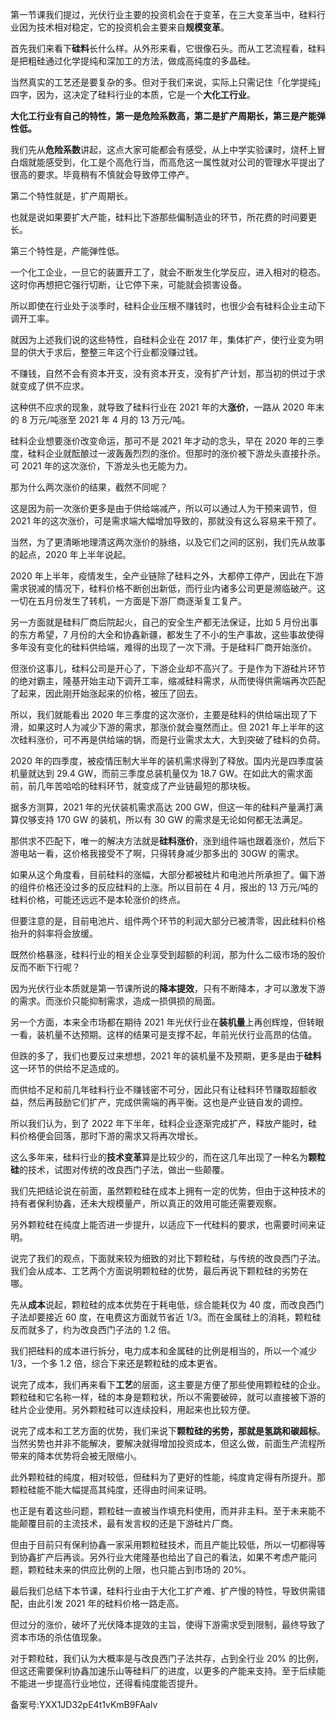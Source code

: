 第一节课我们提过，光伏行业主要的投资机会在于变革，在三大变革当中，硅料行业因为技术相对稳定，它的投资机会主要来自**规模变革**。 

首先我们来看下**硅料**长什么样。从外形来看，它很像石头。而从工艺流程看，硅料是把粗硅通过化学提纯和深加工的方法，做成高纯度的多晶硅。

当然真实的工艺还是要复杂的多。但对于我们来说，实际上只需记住「化学提纯」四字，因为，这决定了硅料行业的本质，它是一个**大化工行业**。 

**大化工行业有自己的特性，第一是危险系数高，第二是扩产周期长，第三是产能弹性低。** 

我们先从**危险系数**讲起，这点大家可能都会有感受，从上中学实验课时，烧杯上冒白烟就能感受到，化工是个高危行当，而高危这一属性就对公司的管理水平提出了很高的要求。毕竟稍有不慎就会导致停工停产。 

第二个特性就是，扩产周期长。 

也就是说如果要扩大产能，硅料比下游那些偏制造业的环节，所花费的时间要更长。 

第三个特性是，产能弹性低。 

一个化工企业，一旦它的装置开工了，就会不断发生化学反应，进入相对的稳态。这时你再想把它强行切断，让它停下来，可能就会损害设备。

所以即使在行业处于淡季时，硅料企业压根不赚钱时，也很少会有硅料企业主动下调开工率。

就因为上述我们说的这些特性，自硅料企业在 2017 年，集体扩产，使行业变为明显的供大于求后，整整三年这个行业都没赚过钱。

不赚钱，自然不会有资本开支，没有资本开支，没有扩产计划，那当初的供过于求就变成了供不应求。 

这种供不应求的现象，就导致了硅料行业在 2021 年的大**涨价**，一路从 2020 年末的 8 万元/吨涨至 2021 年 4 月的 13 万元/吨。 

硅料企业想要涨价改变命运，那可不是 2021 年才动的念头，早在 2020 年的三季度，硅料企业就酝酿过一波轰轰烈烈的涨价。但那时的涨价被下游龙头直接扑杀。可 2021 年的这次涨价，下游龙头也无能为力。 

那为什么两次涨价的结果，截然不同呢？

这是因为前一次涨价更多是由于供给端减产，所以可以通过人为干预来调节，但 2021 年的这次涨价，可是需求端大幅增加导致的，那就没有这么容易来干预了。 

当然，为了更清晰地理清这两次涨价的脉络，以及它们之间的区别，我们先从故事的起点，2020 年上半年说起。 

2020 年上半年，疫情发生，全产业链除了硅料之外，大都停工停产，因此在下游需求锐减的情况下，硅料价格不断创出新低，而行业内诸多公司更是濒临破产。这一切在五月份发生了转机，一方面是下游厂商逐渐复工复产。 

另一方面就是硅料厂商后院起火，自己的安全生产都无法保证，比如 5 月份出事的东方希望，7 月份的大全和协鑫新疆，都发生了不小的生产事故，这些事故使得多年没有变化的硅料供给端，难得的出现了一次下滑。于是硅料厂商开始涨价。 

但涨价这事儿，硅料公司是开心了，下游企业却不高兴了。于是作为下游硅片环节的绝对霸主，隆基开始主动下调开工率，缩减硅料需求，从而使得供需端再次匹配了起来，因此刚开始涨起来的价格，被压了回去。 

所以，我们就能看出 2020 年三季度的这次涨价，主要是硅料的供给端出现了下滑，如果这时人为减少下游的需求，那涨价就会戛然而止。但 2021 年上半年的这次硅料涨价，可不再是供给端的锅，而是行业需求太大，大到突破了硅料的负荷。

2020 年的四季度，被疫情压制大半年的装机需求得到了释放。国内光是四季度装机量就达到 29.4 GW，而前三季度总装机量仅为 18.7 GW。在如此大的需求面前，前几年苦哈哈的硅料环节，就变成了产业链最短的那块板。

据多方测算，2021 年的光伏装机需求高达 200 GW，但这一年的硅料产量满打满算仅够支持 170 GW 的装机，所以有 30 GW 的需求是无论如何都无法满足。 

那供求不匹配下，唯一的解决方法就是**硅料涨价**，涨到组件端也跟着涨价，然后下游电站一看，这价格我接受不了啊，只得转身减少那多出的 30GW 的需求。 

如果从这个角度看，目前硅料的涨幅，大部分都被硅片和电池片所承担了。偏下游的组件价格还没过多的反应硅料的上涨。所以目前在 4 月，报出的 13 万元/吨的硅料价格，可能还远远不是本轮涨价的终点。 

但要注意的是，目前电池片、组件两个环节的利润大部分已被清零，因此硅料价格抬升的斜率将会放缓。 

既然价格暴涨，硅料行业的相关企业享受到超额的利润，那为什么二级市场的股价反而不断下行呢？ 

因为光伏行业本质就是第一节课所说的**降本提效**，只有不断降本，才可以激发下游的需求。而涨价只能抑制需求，造成一损俱损的局面。

另一个方面，本来全市场都在期待 2021 年光伏行业在**装机量**上再创辉煌，但转眼一看，装机量不达预期。这样的结果可是支撑不起，年前光伏行业高昂的估值。 

但跌的多了，我们也要反过来想想，2021 年的装机量不及预期，更多是由于**硅料**这一环节的供给不足造成的。

而供给不足和前几年硅料行业不赚钱密不可分，因此只有让硅料环节赚取超额收益，然后再鼓励它们扩产，完成供需端的再平衡。这也是产业链自发的调控。 

所以我们认为，到了 2022 年下半年，硅料企业逐渐完成扩产，释放产能时，硅料价格便会回落，那时下游的需求又将再次增长。 

这么多年来，硅料行业的**技术变革**算是比较少的，而在这几年出现了一种名为**颗粒硅**的技术，试图对传统的改良西门子法，做出一些颠覆。 

我们先把结论说在前面，虽然颗粒硅在成本上拥有一定的优势，但由于这种技术的持有者保利协鑫，还未大规模量产，所以真正的效用可能还需要观察。

另外颗粒硅在纯度上能否进一步提升，以适应下一代硅料的要求，也需要时间来证明。 

说完了我们的观点，下面就来较为细致的对比下颗粒硅，与传统的改良西门子法。我们会从成本、工艺两个方面说明颗粒硅的优势，最后再说下颗粒硅的劣势在哪。 

先从**成本**说起，颗粒硅的成本优势在于耗电低，综合能耗仅为 40 度，而改良西门子法却要接近 60 度，在电费这方面就节省近 1/3。而在金属硅上的消耗，颗粒硅反而就多了，约为改良西门子法的 1.2 倍。 

我们把硅料的成本进行拆分，电力成本和金属硅的比例是相当的，所以一个减少 1/3，一个多 1.2 倍，综合下来还是颗粒硅的成本更省。 

说完了成本，我们再来看下**工艺**的层面，这主要是方便了那些使用颗粒硅的企业。颗粒硅和它名称一样，硅的本身是颗粒状，所以不需要破碎，就可以直接被下游的硅片企业使用。另外颗粒硅可以连续投料，用起来也比较方便。 

说完了成本和工艺方面的优势，我们来说下**颗粒硅的劣势，那就是氢跳和碳超标**。当然劣势也并非不能解决，要解决就得增加投资成本，但这么做，前面生产流程所带来的降本优势将会被无限缩小。

此外颗粒硅的纯度，相对较低，但硅料为了更好的性能，纯度肯定得有所提升。那颗粒硅能不能大幅提高其纯度，还得由时间来证明。 

也正是有着这些问题，颗粒硅一直被当作填充料使用，而并非主料。至于未来能不能颠覆目前的主流技术，最有发言权的还是下游硅片厂商。 

但由于目前只有保利协鑫一家采用颗粒硅技术，而且产能比较低，所以一切都得等到协鑫扩产后再谈。另外行业大佬隆基也给出了自己的看法，如果不考虑产能问题，颗粒硅未来的供应比例的上限，也只能占到市场的 20\%。

最后我们总结下本节课，硅料行业由于大化工扩产难、扩产慢的特性，导致供需错配，由此引发 2021 年的硅料价格一路走高。

但过分的涨价，破坏了光伏降本提效的主旨，使得下游需求受到限制，最终导致了资本市场的杀估值现象。

对于颗粒硅，我们认为大概率是与改良西门子法共存，占到全行业 20\% 的比例，但这还需要保利协鑫加速乐山等硅料厂的进度，以更多的产能来支持。至于后续能不能进一步提高行业地位，还得看纯度能否提升。

  

备案号:YXX1JD32pE4t1vKmB9FAalv
